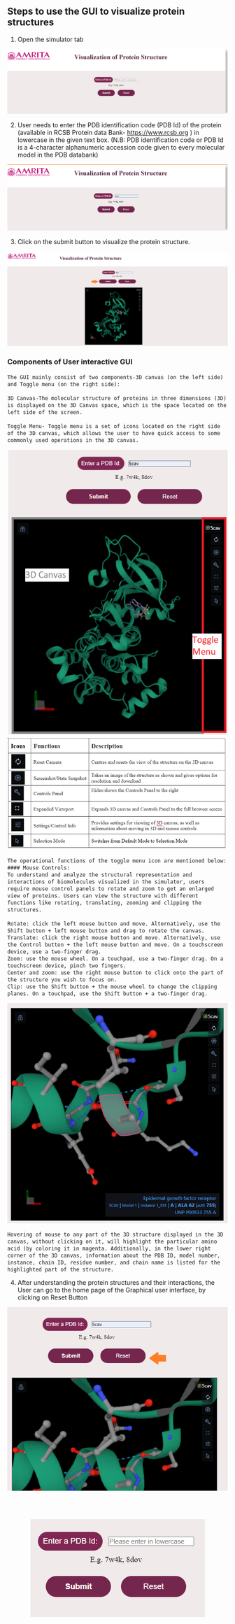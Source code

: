 ## Steps to use the GUI to visualize protein structures

1. Open the simulator tab

<center><img src="images/1.png" title="" /></center>

2. User needs to enter the PDB identification code (PDB Id) of the protein (available in RCSB Protein data Bank- https://www.rcsb.org ) in lowercase in the given text box. (N.B: PDB identification code or PDB Id is a 4-character alphanumeric accession code given to every molecular model in the PDB databank)

<center><img src="images/2.png" title="" /></center>

3. Click on the submit button to visualize the protein structure.


<center><img src="images/3.png" title="" /></center>


  ### Components of User interactive GUI
    
    The GUI mainly consist of two components-3D canvas (on the left side) and Toggle menu (on the right side):

    3D Canvas-The molecular structure of proteins in three dimensions (3D) is displayed on the 3D Canvas space, which is the space located on the left side of the screen.

    Toggle Menu- Toggle menu is a set of icons located on the right side of the 3D canvas, which allows the user to have quick access to some commonly used operations in the 3D canvas. 


<center><img src="images/4.png" title="" /></center>


<center><img src="images/4.5.png" title="" /></center>


    The operational functions of the toggle menu icon are mentioned below:
    #### Mouse Controls: 
    To understand and analyze the structural representation and interactions of biomolecules visualized in the simulator, users require mouse control panels to rotate and zoom to get an enlarged view of proteins. Users can view the structure with different functions like rotating, translating, zooming and clipping the structures.
    
    Rotate: click the left mouse button and move. Alternatively, use the Shift button + left mouse button and drag to rotate the canvas.
    Translate: click the right mouse button and move. Alternatively, use the Control button + the left mouse button and move. On a touchscreen device, use a two-finger drag.
    Zoom: use the mouse wheel. On a touchpad, use a two-finger drag. On a touchscreen device, pinch two fingers.
    Center and zoom: use the right mouse button to click onto the part of the structure you wish to focus on.
    Clip: use the Shift button + the mouse wheel to change the clipping planes. On a touchpad, use the Shift button + a two-finger drag.

<center><img src="images/5.png" title="" /></center>
    
    Hovering of mouse to any part of the 3D structure displayed in the 3D canvas, without clicking on it, will highlight the particular amino acid (by coloring it in magenta. Additionally, in the lower right corner of the 3D canvas, information about the PDB ID, model number, instance, chain ID, residue number, and chain name is listed for the highlighted part of the structure.

4. After understanding the protein structures and their interactions, the User can go to the home page of the Graphical user interface, by clicking on Reset Button

<center><img src="images/6_1.png" title="" /></center>

<br><br>
<center><img src="images/6_2.png" title="" /></center>

